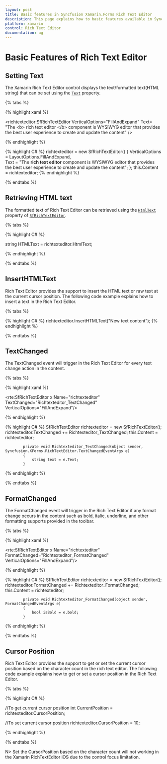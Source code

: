 ```yaml
---
layout: post
title: Basic features in Syncfusion Xamarin.Forms Rich Text Editor
description: This page explains how to basic features available in Syncfusion Rich Text Editor for Xamarin.Forms platform.
platform: xamarin
control: Rich Text Editor
documentation: ug
---
```


# Basic Features of Rich Text Editor

## Setting Text

The Xamarin Rich Text Editor control displays the text/formatted text(HTML string) that can be set using the [`Text`](https://help.syncfusion.com/cr/xamarin/Syncfusion.XForms.RichTextEditor.SfRichTextEditor.html#Syncfusion_XForms_RichTextEditor_SfRichTextEditor_Text) property.

{% tabs %} 

{% highlight xaml %} 

 <richtexteditor:SfRichTextEditor VerticalOptions="FillAndExpand" Text= "The &lt;b&gt; rich text editor &lt;/b&gt; component is WYSIWYG editor that provides the best user experience to create and update the content" />

{% endhighlight %}

{% highlight C# %} 
richtexteditor = new SfRichTextEditor()
{
	VerticalOptions = LayoutOptions.FillAndExpand,			
	Text = "The <b>rich text editor</b> component is WYSIWYG editor that provides the best user experience to create and update the content";
};
this.Content = richtexteditor;
{% endhighlight %}

{% endtabs %}

## Retrieving HTML text

The formatted text of Rich Text Editor can be retrieved using the [`HtmlText`](https://help.syncfusion.com/cr/xamarin/Syncfusion.XForms.RichTextEditor.SfRichTextEditor.html#Syncfusion_XForms_RichTextEditor_SfRichTextEditor_HtmlText) property of [`SfRichTextEditor`](https://help.syncfusion.com/cr/xamarin/Syncfusion.XForms.RichTextEditor.SfRichTextEditor.html).

{% tabs %} 

{% highlight C# %} 

string HTMLText = richtexteditor.HtmlText;

{% endhighlight %}

{% endtabs %}

## InsertHTMLText

Rich Text Editor provides the support to insert the HTML text or raw text at the current cursor position. The following code example explains how to insert a text in the Rich Text Editor.

{% tabs %} 

{% highlight C# %} 
richtexteditor.InsertHTMLText("New text content");
{% endhighlight %}

{% endtabs %}

## TextChanged 

The TextChanged event will trigger in the Rich Text Editor for every text change action in the content.

{% tabs %} 

{% highlight xaml %} 

 <rte:SfRichTextEditor x:Name="richtexteditor" TextChanged="Richtexteditor_TextChanged" VerticalOptions="FillAndExpand"/>

{% endhighlight %}

{% highlight C# %} 
			SfRichTextEditor richtexteditor = new SfRichTextEditor();
			richtexteditor.TextChanged += Richtexteditor_TextChanged;
			this.Content = richtexteditor;
			
			private void Richtexteditor_TextChanged(object sender, Syncfusion.XForms.RichTextEditor.TextChangedEventArgs e)
			{
				string text = e.Text;
			}
{% endhighlight %}

{% endtabs %}

## FormatChanged 

The FormatChanged event will trigger in the Rich Text Editor if any format change occurs in the content such as bold, italic, underline, and other formatting supports provided in the toolbar.

{% tabs %} 

{% highlight xaml %} 

 <rte:SfRichTextEditor x:Name="richtexteditor" FormatChanged="Richtexteditor_FormatChanged" VerticalOptions="FillAndExpand"/>

{% endhighlight %}

{% highlight C# %} 
            SfRichTextEditor richtexteditor = new SfRichTextEditor();
            richtexteditor.FormatChanged += Richtexteditor_FormatChanged;
            this.Content = richtexteditor;
			
			private void Richtexteditor_FormatChanged(object sender, FormatChangedEventArgs e)
			{
				bool isBold = e.bold;
			}

{% endhighlight %}

{% endtabs %}

## Cursor Position

 Rich Text Editor provides the support to get or set the current cursor position based on the character count in the rich text editor. The following code example explains how to get or set a cursor position in the Rich Text Editor.
 
 {% tabs %} 

{% highlight C# %} 

//To get current cursor position
int CurrentPosition = richtexteditor.CursorPosition;

//To set current cursor position
richtexteditor.CursorPosition = 10;

{% endhighlight %}

{% endtabs %}

N> Set the CursorPosition based on the character count will not working in the Xamarin RichTextEditor iOS due to the control focus limitation.
 
